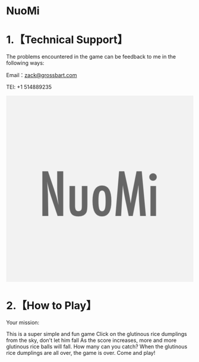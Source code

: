 # NuoMi

# 1.【Technical Support】

The problems encountered in the game can be feedback to me in the following ways:

Email：zack@grossbart.com

TEl: +1 514889235

![image](https://github.com/MMK460/NuoMi/blob/master/102121.png)


# 2.【How to Play】

Your mission: 

This is a super simple and fun game
Click on the glutinous rice dumplings from the sky, don't let him fall
As the score increases, more and more glutinous rice balls will fall. How many can you catch? When the glutinous rice dumplings are all over, the game is over.
Come and play!
